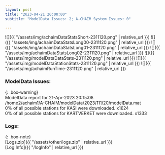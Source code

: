 ```yaml
---
layout: post
title: "2023-04-21 20:00:00"
subtitle: "ModelData Issues: 2; A-CHAIM System Issues: 0"

---
```


![]({{ "/assets/img/achaimDataStatsShort-2311120.png" | relative_url }})
![]({{ "/assets/img/achaimDataStatsLong00-2311120.png" | relative_url }})
![]({{ "/assets/img/achaimDataStatsLong01-2311120.png" | relative_url }})
![]({{ "/assets/img/achaimDataStatsLong02-2311120.png" | relative_url }})
![]({{ "/assets/img/modelDataDataStats-2311120.png" | relative_url }})
![]({{ "/assets/img/modelDataStationStats-2311120.png" | relative_url }})
![]({{ "/assets/img/achaimRunTime-2311120.png" | relative_url }})


### ModelData Issues:  
  
{: .box-warning}  
 ModelData report for 21-Apr-2023 20:15:08   
 /home2/achaim1/A-CHAIM/modelData/2023/111/20/modelData.mat   
 0% of all possible stations for KASI were downloaded. x1624   
 0% of all possible stations for KARTVERKET were downloaded. x1333   
  


### Logs:  
  
{: .box-note}  
[Logs.zip]({{ "/assets/other/logs.zip" | relative_url }})  
[Log Info]({{ "/logInfo" | relative_url }})  

